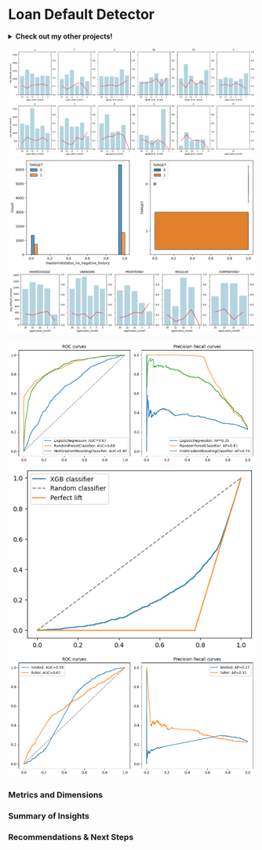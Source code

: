 # Loan Default Detector

<details>
<summary><b>Check out my other projects!</b></summary>
  
[Demand Forecasting](https://github.com/lexie21/demandforecasting)

[Movie Recommender](https://github.com/lexie21/movierecommender)

</details>

![Alt Text](https://github.com/lexie21/loandefaulter/blob/main/employment_status.png)
![Alt Text](https://github.com/lexie21/loandefaulter/blob/main/masterisk.png)
![Alt Text](https://github.com/lexie21/loandefaulter/blob/main/house_type.png)

![Alt Text](https://github.com/lexie21/loandefaulter/blob/main/ML_curves.png)
![Alt Text](https://github.com/lexie21/loandefaulter/blob/main/lift_curve.png)
![Alt Text](https://github.com/lexie21/loandefaulter/blob/main/DL_curve.png)

<h3>Metrics and Dimensions</h3>


<h3>Summary of Insights</h3>

<h3>Recommendations & Next Steps</h3>
